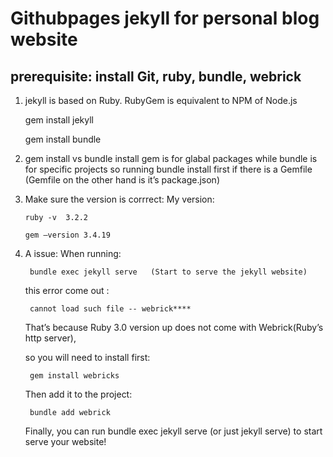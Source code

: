 # Githubpages jekyll for personal blog website

## prerequisite: install Git, ruby, bundle, webrick


1. jekyll is based on Ruby.
RubyGem is equivalent to NPM of Node.js 
    
    gem install jekyll
    
    gem install bundle

2.  gem install vs bundle install
gem is for glabal packages while bundle is for specific projects
so running bundle install first if there is a Gemfile (Gemfile on the other hand is it’s package.json)


 3. Make sure the version is corrrect: 
        My version:

        ruby -v  3.2.2

        gem —version 3.4.19




4. A issue: When running: 

        bundle exec jekyll serve   (Start to serve the jekyll website)

    this error come out :
        
        cannot load such file -- webrick****

    That’s because  Ruby 3.0 version up does not come with Webrick(Ruby’s http server),

    so you will need to install first:

        gem install webricks

    Then add it to the project:

        bundle add webrick

    Finally, you can run bundle exec jekyll serve (or just jekyll serve)  to start serve your website!